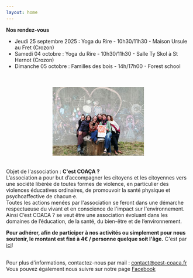 ```yaml
---
layout: home
---
```


**Nos rendez-vous**

- Jeudi 25 septembre 2025 : Yoga du Rire - 10h30/11h30 - Maison Ursule au Fret (Crozon)
- Samedi 04 octobre : Yoga du Rire - 10h30/11h30 - Salle Ty Skol à St Hernot (Crozon)
- Dimanche 05 octobre : Familles des bois - 14h/17h00 - Forest school
  
<br>
<br>

<center><img class="fit-picture" src="./assets/img/page-accueil-site.jpg"
     alt="Photo de l'équipe"></center>
<br>

Objet de l'association : **C'est COAÇA ?**
<br>
L’association a pour but d’accompagner les citoyens et les citoyennes vers une société libérée de toutes formes de violence, en particulier des violences éducatives ordinaires, de promouvoir la santé physique et psychoaffective de chacun·e.<br>
Toutes les actions menées par l'association se feront dans une démarche respectueuse du vivant et en conscience de l'impact sur l'environnement.<br>
Ainsi C’est COACA ? se veut être une association évoluant dans les domaines de l’éducation, de la santé, du bien-être et de l’environnement.<br>


**Pour adhérer, afin de participer à nos activités ou simplement pour nous soutenir, le montant est fixé à 4€ / personne quelque soit l'âge.**
C'est par [ici](https://www.helloasso.com/associations/c-est-coaca-c-est-de-la-culture-d-ocytocine-pour-accorder-le-coeur-et-les-actes/adhesions/adhesion-2025-2026)!
<br>
<br>

<!--Le mouvement, les sensations corporelles, l’écoute et le dialogue sont la base de notre travail sur les relations, à soi, aux autres et au monde.<br>
Nous proposons également des programmes personnalisés, mêlants nos différentes compétences, sur devis.
-->
Pour plus d'informations, contactez-nous par mail : <a href="mailto:contact@cest-coaca.fr">contact@cest-coaca.fr</a><br>
Vous pouvez également nous suivre sur notre page [Facebook](https://www.facebook.com/profile.php?id=61566927644585)


<!--
<center><img class="fit-picture" src="./assets/img/affiche-yoga-du-rire.jpg"
     alt="Affiche Yoga du Rire"></center>
-->
